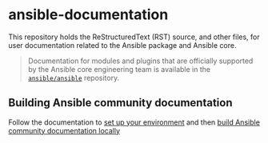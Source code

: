# ansible-documentation

This repository holds the ReStructuredText (RST) source, and other files, for user documentation related to the Ansible package and Ansible core.

> Documentation for modules and plugins that are officially supported by the Ansible core engineering team is available in the [`ansible/ansible`](https://github.com/ansible/ansible) repository.

## Building Ansible community documentation

Follow the documentation to [set up your environment](https://docs.ansible.com/ansible/latest/community/documentation_contributions.html#setting-up-your-environment-to-build-documentation-locally) and then [build Ansible community documentation locally](https://docs.ansible.com/ansible/latest/community/documentation_contributions.html#building-the-documentation-locally)
